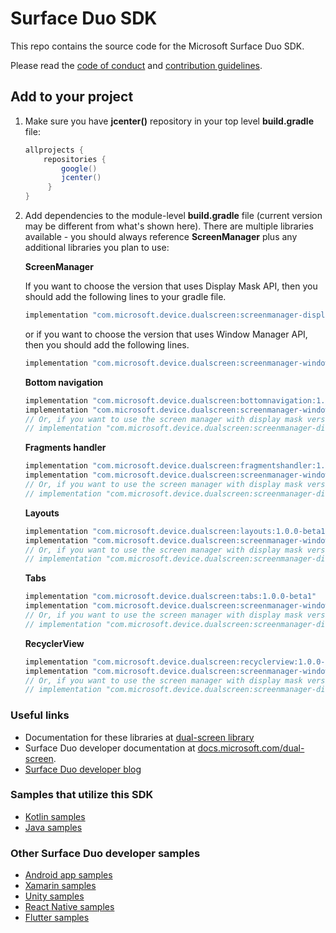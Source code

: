 # Surface Duo SDK

This repo contains the source code for the Microsoft Surface Duo SDK.

Please read the [code of conduct](CODE_OF_CONDUCT.md) and [contribution guidelines](CONTRIBUTING.md).

## Add to your project

1. Make sure you have **jcenter()** repository in your top level **build.gradle** file:

    ```gradle
    allprojects {
        repositories {
            google()
            jcenter()
         }
    }
    ```

2. Add dependencies to the module-level **build.gradle** file (current version may be different from what's shown here). There are multiple libraries available - you should always reference **ScreenManager** plus any additional libraries you plan to use:

    **ScreenManager**

    If you want to choose the version that uses Display Mask API, then you should add the following lines to your gradle file.

    ```gradle
    implementation "com.microsoft.device.dualscreen:screenmanager-displaymask:1.0.0-beta1"
    ```

    or if you want to choose the version that uses Window Manager API, then you should add the following lines.

    ```gradle
    implementation "com.microsoft.device.dualscreen:screenmanager-windowmanager:1.0.0-beta1"
    ```

    **Bottom navigation**

    ```gradle
    implementation "com.microsoft.device.dualscreen:bottomnavigation:1.0.0-beta1"
    implementation "com.microsoft.device.dualscreen:screenmanager-windowmanager:1.0.0-beta1"
    // Or, if you want to use the screen manager with display mask version
    // implementation "com.microsoft.device.dualscreen:screenmanager-displaymask:1.0.0-beta1"
    ```

    **Fragments handler**

    ```gradle
    implementation "com.microsoft.device.dualscreen:fragmentshandler:1.0.0-beta1"
    implementation "com.microsoft.device.dualscreen:screenmanager-windowmanager:1.0.0-beta1"
    // Or, if you want to use the screen manager with display mask version
    // implementation "com.microsoft.device.dualscreen:screenmanager-displaymask:1.0.0-beta1"
    ```

    **Layouts**

    ```gradle
    implementation "com.microsoft.device.dualscreen:layouts:1.0.0-beta1"
    implementation "com.microsoft.device.dualscreen:screenmanager-windowmanager:1.0.0-beta1"
    // Or, if you want to use the screen manager with display mask version
    // implementation "com.microsoft.device.dualscreen:screenmanager-displaymask:1.0.0-beta1"
    ```

    **Tabs**

    ```gradle
    implementation "com.microsoft.device.dualscreen:tabs:1.0.0-beta1"
    implementation "com.microsoft.device.dualscreen:screenmanager-windowmanager:1.0.0-beta1"
    // Or, if you want to use the screen manager with display mask version
    // implementation "com.microsoft.device.dualscreen:screenmanager-displaymask:1.0.0-beta1"
    ```

    **RecyclerView**

    ```gradle
    implementation "com.microsoft.device.dualscreen:recyclerview:1.0.0-beta1"
    implementation "com.microsoft.device.dualscreen:screenmanager-windowmanager:1.0.0-beta1"
    // Or, if you want to use the screen manager with display mask version
    // implementation "com.microsoft.device.dualscreen:screenmanager-displaymask:1.0.0-beta1"
    ```

### Useful links

- Documentation for these libraries at [dual-screen library](https://docs.microsoft.com/dual-screen/android/api-reference/dualscreen-library/)
- Surface Duo developer documentation at [docs.microsoft.com/dual-screen](https://docs.microsoft.com/dual-screen).
- [Surface Duo developer blog](https://devblogs.microsoft.com/surface-duo)

### Samples that utilize this SDK

- [Kotlin samples](https://github.com/microsoft/surface-duo-sdk-samples-kotlin)
- [Java samples](https://github.com/microsoft/surface-duo-sdk-samples)

### Other Surface Duo developer samples

- [Android app samples](https://github.com/microsoft/surface-duo-app-samples)
- [Xamarin samples](https://github.com/microsoft/surface-duo-sdk-xamarin-samples)
- [Unity samples](https://github.com/microsoft/surface-duo-sdk-unity-samples)
- [React Native samples](https://github.com/microsoft/react-native-dualscreen)
- [Flutter samples](https://github.com/microsoft/surface-duo-sdk-samples-flutter)

